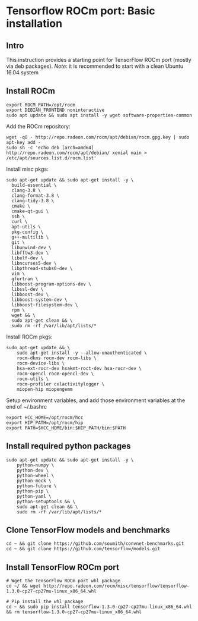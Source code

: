 # Tensorflow ROCm port: Basic installation

## Intro
This instruction provides a starting point for TensorFlow ROCm port (mostly via deb packages).
*Note*: it is recommended to start with a clean Ubuntu 16.04 system

## Install ROCm
```
export ROCM_PATH=/opt/rocm
export DEBIAN_FRONTEND noninteractive
sudo apt update && sudo apt install -y wget software-properties-common 
```

Add the ROCm repository:  
```
wget -qO - http://repo.radeon.com/rocm/apt/debian/rocm.gpg.key | sudo apt-key add -
sudo sh -c 'echo deb [arch=amd64] http://repo.radeon.com/rocm/apt/debian/ xenial main > /etc/apt/sources.list.d/rocm.list'
```
Install misc pkgs:
```
sudo apt-get update && sudo apt-get install -y \
  build-essential \
  clang-3.8 \
  clang-format-3.8 \
  clang-tidy-3.8 \
  cmake \
  cmake-qt-gui \
  ssh \
  curl \
  apt-utils \
  pkg-config \
  g++-multilib \
  git \
  libunwind-dev \
  libfftw3-dev \
  libelf-dev \
  libncurses5-dev \
  libpthread-stubs0-dev \
  vim \
  gfortran \
  libboost-program-options-dev \
  libssl-dev \
  libboost-dev \
  libboost-system-dev \
  libboost-filesystem-dev \
  rpm \
  wget && \
  sudo apt-get clean && \
  sudo rm -rf /var/lib/apt/lists/*
```

Install ROCm pkgs:
```
sudo apt-get update && \
    sudo apt-get install -y --allow-unauthenticated \
    rocm-dkms rocm-dev rocm-libs \
    rocm-device-libs \
    hsa-ext-rocr-dev hsakmt-roct-dev hsa-rocr-dev \
    rocm-opencl rocm-opencl-dev \
    rocm-utils \
    rocm-profiler cxlactivitylogger \
    miopen-hip miopengemm
```

Setup environment variables, and add those environment variables at the end of ~/.bashrc 
```
export HCC_HOME=/opt/rocm/hcc
export HIP_PATH=/opt/rocm/hip
export PATH=$HCC_HOME/bin:$HIP_PATH/bin:$PATH
```

## Install required python packages
```
sudo apt-get update && sudo apt-get install -y \
    python-numpy \
    python-dev \
    python-wheel \
    python-mock \
    python-future \
    python-pip \
    python-yaml \
    python-setuptools && \
    sudo apt-get clean && \
    sudo rm -rf /var/lib/apt/lists/*
```

## Clone TensorFlow models and benchmarks
```
cd ~ && git clone https://github.com/soumith/convnet-benchmarks.git
cd ~ && git clone https://github.com/tensorflow/models.git
```

## Install TensorFlow ROCm port
```
# Wget the TensorFlow ROCm port whl package
cd ~/ && wget http://repo.radeon.com/rocm/misc/tensorflow/tensorflow-1.3.0-cp27-cp27mu-linux_x86_64.whl

# Pip install the whl package 
cd ~ && sudo pip install tensorflow-1.3.0-cp27-cp27mu-linux_x86_64.whl && rm tensorflow-1.3.0-cp27-cp27mu-linux_x86_64.whl
```
